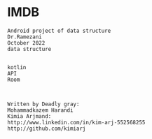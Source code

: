 # IMDB
    Android project of data structure
    Dr.Ramezani
    October 2022
    data structure
    
    
    kotlin
    API
    Room
    
    
    
    Written by Deadly gray: 
    Mohammadkazem Harandi
    Kimia Arjmand:
    http://www.linkedin.com/in/kim-arj-552568255
    http://github.com/kimiarj
    

